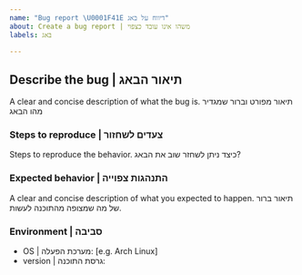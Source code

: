 ```yaml
---
name: "Bug report \U0001F41E דיווח על באג"
about: Create a bug report | משהו אינו עובד כצפוי
labels: באג

---
```


## Describe the bug | תיאור הבאג
A clear and concise description of what the bug is.
תיאור מפורט וברור שמגדיר מהו הבאג

### Steps to reproduce | צעדים לשחזור
Steps to reproduce the behavior.
כיצד ניתן לשחזר שוב את הבאג?

### Expected behavior | התנהגות צפוייה
A clear and concise description of what you expected to happen.
תיאור ברור של מה שמצופה מהתוכנה לעשות.

### Environment | סביבה 
 - OS | מערכת הפעלה: [e.g. Arch Linux]
 - version | גרסת התוכנה: 
